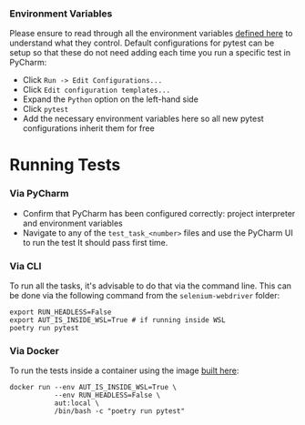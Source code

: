 ### Environment Variables

Please ensure to read through all the environment variables [defined here](./framework/common/env_vars.py)
to understand what they control. Default configurations for pytest can be setup so that these do not
need adding each time you run a specific test in PyCharm:

- Click `Run -> Edit Configurations...`
- Click `Edit configuration templates...`
- Expand the `Python` option on the left-hand side
- Click `pytest`
- Add the necessary environment variables here so all new pytest configurations inherit them for free

# Running Tests

### Via PyCharm
- Confirm that PyCharm has been configured correctly: project interpreter and environment variables
- Navigate to any of the `test_task_<number>` files and use the PyCharm UI to run the test
It should pass first time. 

### Via CLI

To run all the tasks, it's advisable to do that via the command line. This can be done via the following command
from the `selenium-webdriver` folder:

```shell
export RUN_HEADLESS=False
export AUT_IS_INSIDE_WSL=True # if running inside WSL
poetry run pytest
```

### Via Docker

To run the tests inside a container using the image [built here](../../README.md#docker):

```shell
docker run --env AUT_IS_INSIDE_WSL=True \
           --env RUN_HEADLESS=False \
           aut:local \
           /bin/bash -c "poetry run pytest"
```
